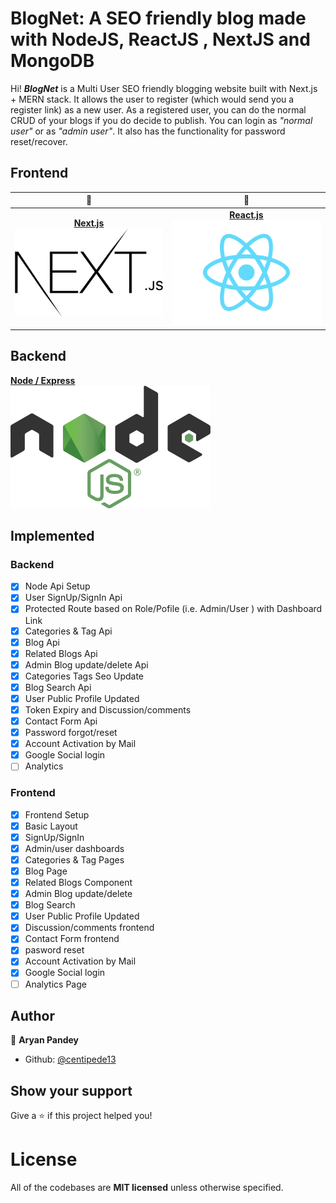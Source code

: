 ﻿# BlogNet: A SEO friendly blog made with NodeJS, ReactJS , NextJS and MongoDB

Hi! ***BlogNet*** is a Multi User SEO friendly blogging website built with Next.js + MERN stack. It allows the user to register (which would send you a register link) as a new user. As a registered user, you can do the normal CRUD of your blogs if you do decide to publish. You can login as *"normal user"* or as *"admin user"*. It also has the functionality for password reset/recover.


## Frontend
| 🥇 | 🥈 | 
| :---:         |     :---:      |
| [**Next.js**<br/> ![Next.js](images/Nextjs-logo.svg.png)](https://github.com/centipede13/BlogNet-NextJS-SEOblog)|[**React.js**<br/> ![React](images/React-icon.svg.png)](https://github.com/centipede13/BlogNet-NextJS-SEOblog)

## Backend
 [**Node / Express**<br/> ![Node / Express](images/Node.js_logo.svg.png)](https://github.com/centipede13/BlogNet-NextJS-SEOblog)

## Implemented

### Backend

 - [x] Node Api Setup
 - [x] User SignUp/SignIn Api
 - [x] Protected Route based on Role/Pofile (i.e. Admin/User ) with  Dashboard Link
 - [x] Categories & Tag Api
 - [x] Blog Api
 - [x] Related Blogs Api
 - [x] Admin Blog update/delete Api
 - [x] Categories Tags Seo Update
 - [x] Blog Search Api
 - [x] User Public Profile Updated
 - [x] Token Expiry and Discussion/comments 
 - [x] Contact Form Api
 - [x] Password forgot/reset
 - [x] Account Activation by Mail
 - [x] Google Social login
 - [ ] Analytics

### Frontend

 - [x] Frontend Setup
 - [x] Basic Layout
 - [x] SignUp/SignIn
 - [x] Admin/user dashboards
 - [x] Categories & Tag Pages
 - [x] Blog Page
 - [x] Related Blogs Component
 - [x] Admin Blog update/delete
 - [x] Blog Search
 - [x] User Public Profile Updated
 - [x] Discussion/comments frontend
 - [x] Contact Form frontend
 - [x] pasword reset
 - [x] Account Activation by Mail
 - [x] Google Social login
 - [ ] Analytics Page

## Author
👤 **Aryan Pandey**
* Github: [@centipede13](https://github.com/centipede13)

## Show your support

Give a ⭐️ if this project helped you!

# License
All of the codebases are **MIT licensed** unless otherwise specified.

<br />

